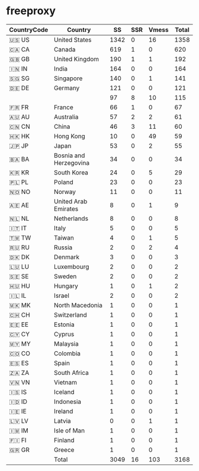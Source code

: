 # freeproxy

|CountryCode|Country|SS|SSR|Vmess|Total|
|  ----  | ----  |  ----  | ----  |  ----  | ----  |
|🇺🇸 US|United States|1342|0|16|1358|
|🇨🇦 CA|Canada|619|1|0|620|
|🇬🇧 GB|United Kingdom|190|1|1|192|
|🇮🇳 IN|India|164|0|0|164|
|🇸🇬 SG|Singapore|140|0|1|141|
|🇩🇪 DE|Germany|121|0|0|121|
| ||97|8|10|115|
|🇫🇷 FR|France|66|1|0|67|
|🇦🇺 AU|Australia|57|2|2|61|
|🇨🇳 CN|China|46|3|11|60|
|🇭🇰 HK|Hong Kong|10|0|49|59|
|🇯🇵 JP|Japan|53|0|2|55|
|🇧🇦 BA|Bosnia and Herzegovina|34|0|0|34|
|🇰🇷 KR|South Korea|24|0|5|29|
|🇵🇱 PL|Poland|23|0|0|23|
|🇳🇴 NO|Norway|11|0|0|11|
|🇦🇪 AE|United Arab Emirates|8|0|1|9|
|🇳🇱 NL|Netherlands|8|0|0|8|
|🇮🇹 IT|Italy|5|0|0|5|
|🇹🇼 TW|Taiwan|4|0|1|5|
|🇷🇺 RU|Russia|2|0|2|4|
|🇩🇰 DK|Denmark|3|0|0|3|
|🇱🇺 LU|Luxembourg|2|0|0|2|
|🇸🇪 SE|Sweden|2|0|0|2|
|🇭🇺 HU|Hungary|1|0|1|2|
|🇮🇱 IL|Israel|2|0|0|2|
|🇲🇰 MK|North Macedonia|1|0|0|1|
|🇨🇭 CH|Switzerland|1|0|0|1|
|🇪🇪 EE|Estonia|1|0|0|1|
|🇨🇾 CY|Cyprus|1|0|0|1|
|🇲🇾 MY|Malaysia|1|0|0|1|
|🇨🇴 CO|Colombia|1|0|0|1|
|🇪🇸 ES|Spain|1|0|0|1|
|🇿🇦 ZA|South Africa|1|0|0|1|
|🇻🇳 VN|Vietnam|1|0|0|1|
|🇮🇸 IS|Iceland|1|0|0|1|
|🇮🇩 ID|Indonesia|1|0|0|1|
|🇮🇪 IE|Ireland|1|0|0|1|
|🇱🇻 LV|Latvia|0|0|1|1|
|🇮🇲 IM|Isle of Man|1|0|0|1|
|🇫🇮 FI|Finland|1|0|0|1|
|🇬🇷 GR|Greece|1|0|0|1|
||Total|3049|16|103|3168|
